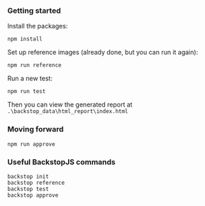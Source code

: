 ### Getting started

Install the packages:
```
npm install
```

Set up reference images (already done, but you can run it again):
```
npm run reference
```

Run a new test:
```
npm run test
```

Then you can view the generated report at `.\backstop_data\html_report\index.html`


### Moving forward
```
npm run approve
```

### Useful BackstopJS commands
```
backstop init
backstop reference
backstop test
backstop approve
```
